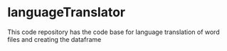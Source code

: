 # languageTranslator
This code repository has the code base for language translation of word files and creating the dataframe
